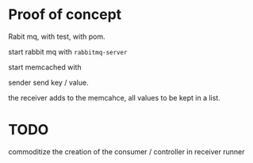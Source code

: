 # Proof of concept

Rabit mq, with test, with pom.

start rabbit mq with `rabbitmq-server`

start memcached with 

sender send key / value.

the receiver adds to the memcahce, all values to be kept in a list.



# TODO

commoditize the creation of the consumer / controller in receiver runner